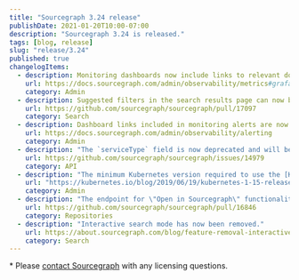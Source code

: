 ```yaml
---
title: "Sourcegraph 3.24 release"
publishDate: 2021-01-20T10:00-07:00
description: "Sourcegraph 3.24 is released."
tags: [blog, release]
slug: "release/3.24"
published: true
changelogItems:
  - description: Monitoring dashboards now include links to relevant documentation and annotation overlays for alerts and version changes.
    url: https://docs.sourcegraph.com/admin/observability/metrics#grafana
    category: Admin
  - description: Suggested filters in the search results page can now be scrolled.
    url: https://github.com/sourcegraph/sourcegraph/pull/17097
    category: Search
  - description: Dashboard links included in monitoring alerts are now more specific.
    url: https://docs.sourcegraph.com/admin/observability/alerting
    category: Admin
  - description: "The `serviceType` field is now deprecated and will be removed completely in a future release. The `serviceKind` field of the `ExternalServiceKind` type has been added to `Repository.externalURLs` GraphQL API."
    url: https://github.com/sourcegraph/sourcegraph/issues/14979
    category: API
  - description: "The minimum Kubernetes version required to use the [Kubernetes deployment option](https://docs.sourcegraph.com/admin/install/kubernetes) is now v1.15 (released June 2019)."
    url: "https://kubernetes.io/blog/2019/06/19/kubernetes-1-15-release-announcement/"
    category: Admin
  - description: "The endpoint for \"Open in Sourcegraph\" functionality in editor extensions now uses code host connection information to resolve the repository, which makes it more correct and respect the `repositoryPathPattern` setting."
    url: https://github.com/sourcegraph/sourcegraph/pull/16846
    category: Repositories
  - description: "Interactive search mode has now been removed."
    url: https://about.sourcegraph.com/blog/feature-removal-interactive-search-mode/
    category: Search
---
```

\* Please [contact Sourcegraph](https://about.sourcegraph.com/contact/sales/) with any licensing questions.

